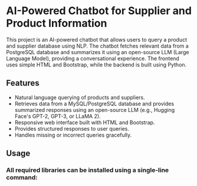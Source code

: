 # AI-Powered Chatbot for Supplier and Product Information
This project is an AI-powered chatbot that allows users to query a product and supplier database using NLP. The chatbot fetches relevant data from a PostgreSQL database and summarizes it using an open-source LLM (Large Language Model), providing a conversational experience. The frontend uses simple HTML and Bootstrap, while the backend is built using Python.

## Features
- Natural language querying of products and suppliers.
- Retrieves data from a MySQL/PostgreSQL database and provides summarized responses using an open-source LLM (e.g., Hugging Face's GPT-2, GPT-3, or LLaMA 2).
- Responsive web interface built with HTML and Bootstrap.
- Provides structured responses to user queries.
- Handles missing or incorrect queries gracefully.

## Usage
### All required libraries can be installed using a single-line command:
<!-- ```bash
pip install -r requirements.txt
``` -->
<!-- 
### To run the code:

#### Console-based version:
```bash
python app.py
```

#### Streamlit-based version:
```bash
uvicorn app:app --reload
``` -->

<!-- ## Description about various files:
- **frontend/index.html**: Main HTML file with the chatbot UI built using Bootstrap.
- **app.py**: Python file containing the backend API to handle user queries using Flask/FastAPI.
- **chatbot.py**: Contains the chatbot logic to interact with LangGraph and LLM for processing and summarizing queries.
- **database.py**: Contains functions to query the MySQL/PostgreSQL database and retrieve product and supplier information.
- **schema.sql**: SQL script for setting up the database schema and populating sample data.
- **requirements.txt**: File containing all required Python modules to run the backend code. -->